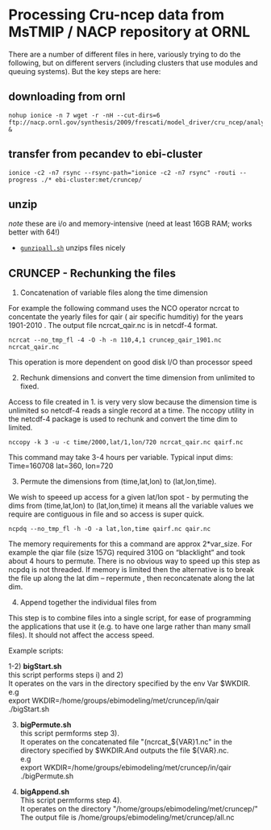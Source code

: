 # Processing Cru-ncep data from MsTMIP / NACP repository at ORNL

There are a number of different files in here, variously trying to do the following, but on different servers (including clusters that use modules and queuing systems). But the key steps are here:

## downloading from ornl

```
nohup ionice -n 7 wget -r -nH --cut-dirs=6 ftp://nacp.ornl.gov/synthesis/2009/frescati/model_driver/cru_ncep/analysis &
```

## transfer from pecandev to ebi-cluster

```
ionice -c2 -n7 rsync --rsync-path="ionice -c2 -n7 rsync" -routi --progress ./* ebi-cluster:met/cruncep/
```

## unzip

_note_ these are i/o and memory-intensive (need at least 16GB RAM; works better with 64!)

* [`gunzipall.sh`](https://github.com/PecanProject/pecan/blob/master/modules/data.atmosphere/inst/scripts/cruncep/gunzipall.sh) unzips files nicely

## CRUNCEP - Rechunking the files

1) Concatenation of variable  files along the time dimension

For example the following command uses the NCO operator  ncrcat to concentate the yearly files for qair ( air specific humditiy) for the years 1901-2010 . The output file ncrcat_qair.nc is in netcdf-4 format.

    ncrcat --no_tmp_fl -4 -O -h -n 110,4,1 cruncep_qair_1901.nc  ncrcat_qair.nc

This operation is more dependent  on good disk I/O than processor speed

2) Rechunk dimensions and convert the  time dimension from unlimited to fixed.

Access to file created in 1.  is very very slow because the  dimension time is unlimited  so netcdf-4 reads  a single  record at a time. The nccopy utility in the netcdf-4 package is used to rechunk and convert the time dim to limited.

    nccopy -k 3 -u -c time/2000,lat/1,lon/720 ncrcat_qair.nc qairf.nc

This command may take 3-4 hours per variable. Typical input dims:
Time=160708   lat=360, lon=720  


3) Permute the dimensions from (time,lat,lon) to (lat,lon,time).

We wish to speeed up access for a given lat/lon spot  - by permuting the dims from (time,lat,lon) to (lat,lon,time)  it means all the variable  values we require are contiguous in file and so access is super quick.

    ncpdq --no_tmp_fl -h -O -a lat,lon,time qairf.nc qair.nc

The memory requirements for this a command are approx 2*var_size.
For example the qiar file (size 157G) required 310G on “blacklight” and took about 4 hours to permute. There is no obvious  way to speed up this step as ncpdq is not threaded. If memory is limited then the alternative is to break the file up along the lat dim – repermute , then reconcatenate along the lat dim.

4) Append together the individual files from
   
This step is to combine files into a single script, for ease of programming the applications that use it (e.g. to have one large rather than many small files). 
It should not affect the access speed.

Example scripts:

1-2) <b>bigStart.sh </b><br>
  this script performs steps i) and 2) <br> 
  It operates on the vars in the directory specified by the env Var $WKDIR.<br>
  e.g<br>
  export WKDIR=/home/groups/ebimodeling/met/cruncep/in/qair<br>
  ./bigStart.sh <br>

3) <b>bigPermute.sh </b> <br>
  this script permforms step 3). <br> 
  It operates on the concatenated file "(ncrcat_${VAR}1.nc" in the directory specified by $WKDIR.And outputs the file ${VAR}.nc.<br>
  e.g<br>
  export WKDIR=/home/groups/ebimodeling/met/cruncep/in/qair<br>
  ./bigPermute.sh<br>


4) <b>bigAppend.sh</b><br> 
  This script permforms step 4). <br>
  It operates on the directory "/home/groups/ebimodeling/met/cruncep/" <br>
  The output file is /home/groups/ebimodeling/met/cruncep/all.nc <br>
  
  


